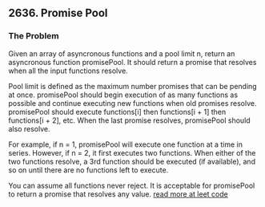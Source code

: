 ## 2636. Promise Pool

### The Problem

Given an array of asyncronous functions and a pool limit n, return an asyncronous function promisePool. It should return a promise that resolves when all the input functions resolve.

Pool limit is defined as the maximum number promises that can be pending at once. promisePool should begin execution of as many functions as possible and continue executing new functions when old promises resolve. promisePool should execute functions[i] then functions[i + 1] then functions[i + 2], etc. When the last promise resolves, promisePool should also resolve.

For example, if n = 1, promisePool will execute one function at a time in series. However, if n = 2, it first executes two functions. When either of the two functions resolve, a 3rd function should be executed (if available), and so on until there are no functions left to execute.

You can assume all functions never reject. It is acceptable for promisePool to return a promise that resolves any value.
[read more at leet code](https://leetcode.com/problems/promise-pool/)
